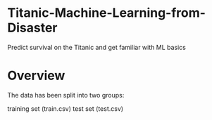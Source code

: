 # Titanic-Machine-Learning-from-Disaster

Predict survival on the Titanic and get familiar with ML basics
# Overview
The data has been split into two groups:

training set (train.csv)
test set (test.csv)
